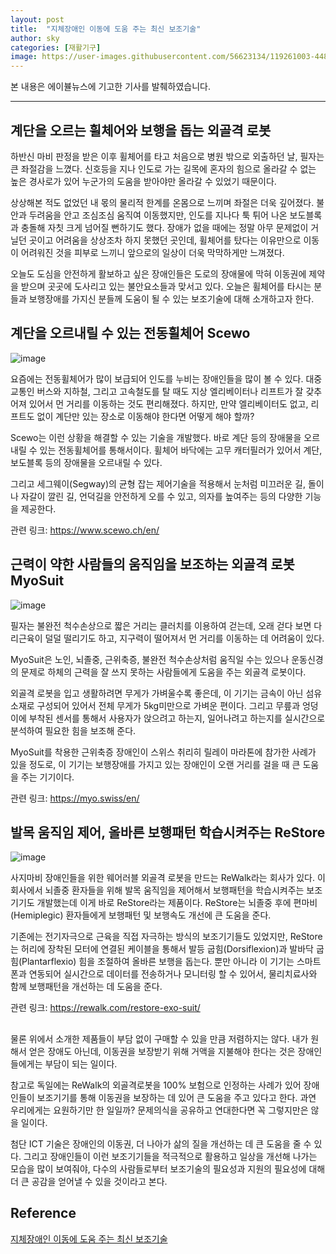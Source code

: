 ```yaml
---
layout: post
title:  "지체장애인 이동에 도움 주는 최신 보조기술"
author: sky
categories: [재활기구]
image: https://user-images.githubusercontent.com/56623134/119261003-44850900-bc10-11eb-9ab8-a3b44cd354f6.png
---
```


본 내용은 에이뷸뉴스에 기고한 기사를 발췌하였습니다.

-------------------------------------------


## 계단을 오르는 휠체어와 보행을 돕는 외골격 로봇

하반신 마비 판정을 받은 이후 휠체어를 타고 처음으로 병원 밖으로 외출하던 날, 필자는 큰 좌절감을 느꼈다. 신호등을 지나 인도로 가는 길목에 혼자의 힘으로 올라갈 수 없는 높은 경사로가 있어 누군가의 도움을 받아야만 올라갈 수 있었기 때문이다.

상상해본 적도 없었던 내 몫의 물리적 한계를 온몸으로 느끼며 좌절은 더욱 깊어졌다. 불안과 두려움을 안고 조심조심 움직여 이동했지만, 인도를 지나다 툭 튀어 나온 보도블록과 충돌해 자칫 크게 넘어질 뻔하기도 했다. 장애가 없을 때에는 정말 아무 문제없이 거닐던 곳이고 어려움을 상상조차 하지 못했던 곳인데, 휠체어를 탔다는 이유만으로 이동이 어려워진 것을 피부로 느끼니 앞으로의 일상이 더욱 막막하게만 느껴졌다.

오늘도 도심을 안전하게 활보하고 싶은 장애인들은 도로의 장애물에 막혀 이동권에 제약을 받으며 곳곳에 도사리고 있는 불안요소들과 맞서고 있다. 오늘은 휠체어를 타시는 분들과 보행장애를 가지신 분들께 도움이 될 수 있는 보조기술에 대해 소개하고자 한다.


## 계단을 오르내릴 수 있는 전동휠체어 Scewo

![image](https://user-images.githubusercontent.com/56623134/119260902-e0fadb80-bc0f-11eb-962e-4e5e14cf37f9.png)

요즘에는 전동휠체어가 많이 보급되어 인도를 누비는 장애인들을 많이 볼 수 있다. 대중교통인 버스와 지하철, 그리고 고속철도를 탈 때도 지상 엘리베이터나 리프트가 잘 갖추어져 있어서 먼 거리를 이동하는 것도 편리해졌다. 하지만, 만약 엘리베이터도 없고, 리프트도 없이 계단만 있는 장소로 이동해야 한다면 어떻게 해야 할까?

Scewo는 이런 상황을 해결할 수 있는 기술을 개발했다. 바로 계단 등의 장애물을 오르내릴 수 있는 전동휠체어를 통해서이다. 휠체어 바닥에는 고무 캐터필러가 있어서 계단, 보도블록 등의 장애물을 오르내릴 수 있다.

그리고 세그웨이(Segway)의 균형 잡는 제어기술을 적용해서 눈처럼 미끄러운 길, 돌이나 자갈이 깔린 길, 언덕길을 안전하게 오를 수 있고, 의자를 높여주는 등의 다양한 기능을 제공한다.

관련 링크: https://www.scewo.ch/en/

## 근력이 약한 사람들의 움직임을 보조하는 외골격 로봇 MyoSuit

![image](https://user-images.githubusercontent.com/56623134/119260938-07b91200-bc10-11eb-8e35-68c7ec8cb818.png)

필자는 불완전 척수손상으로 짧은 거리는 클러치를 이용하여 걷는데, 오래 걷다 보면 다리근육이 덜덜 떨리기도 하고, 지구력이 떨어져서 먼 거리를 이동하는 데 어려움이 있다.

MyoSuit은 노인, 뇌졸중, 근위축증, 불완전 척수손상처럼 움직일 수는 있으나 운동신경의 문제로 하체의 근력을 잘 쓰지 못하는 사람들에게 도움을 주는 외골격 로봇이다.

외골격 로봇을 입고 생활하려면 무게가 가벼울수록 좋은데, 이 기기는 금속이 아닌 섬유소재로 구성되어 있어서 전체 무게가 5kg미만으로 가벼운 편이다. 그리고 무릎과 엉덩이에 부착된 센서를 통해서 사용자가 앉으려고 하는지, 일어나려고 하는지를 실시간으로 분석하여 필요한 힘을 보조해 준다.

MyoSuit를 착용한 근위축증 장애인이 스위스 취리히 릴레이 마라톤에 참가한 사례가 있을 정도로, 이 기기는 보행장애를 가지고 있는 장애인이 오랜 거리를 걸을 때 큰 도움을 주는 기기이다.

관련 링크: https://myo.swiss/en/


## 발목 움직임 제어, 올바른 보행패턴 학습시켜주는 ReStore

![image](https://user-images.githubusercontent.com/56623134/119260975-2919fe00-bc10-11eb-9469-f8884834cec4.png)

사지마비 장애인들을 위한 웨어러블 외골격 로봇을 만드는 ReWalk라는 회사가 있다. 이 회사에서 뇌졸중 환자들을 위해 발목 움직임을 제어해서 보행패턴을 학습시켜주는 보조기기도 개발했는데 이게 바로 ReStore라는 제품이다. ReStore는 뇌졸중 후에 편마비(Hemiplegic) 환자들에게 보행패턴 및 보행속도 개선에 큰 도움을 준다.

기존에는 전기자극으로 근육을 직접 자극하는 방식의 보조기기들도 있었지만, ReStore는 허리에 장착된 모터에 연결된 케이블을 통해서 발등 굽힘(Dorsiflexion)과 발바닥 굽힘(Plantarflexio) 힘을 조절하여 올바른 보행을 돕는다. 뿐만 아니라 이 기기는 스마트폰과 연동되어 실시간으로 데이터를 전송하거나 모니터링 할 수 있어서, 물리치료사와 함께 보행패턴을 개선하는 데 도움을 준다.

관련 링크: https://rewalk.com/restore-exo-suit/

## 

물론 위에서 소개한 제품들이 부담 없이 구매할 수 있을 만큼 저렴하지는 않다. 내가 원해서 얻은 장애도 아닌데, 이동권을 보장받기 위해 거액을 지불해야 한다는 것은 장애인들에게는 부담이 되는 일이다.

참고로 독일에는 ReWalk의 외골격로봇을 100% 보험으로 인정하는 사례가 있어 장애인들이 보조기기를 통해 이동권을 보장하는 데 있어 큰 도움을 주고 있다고 한다. 과연 우리에게는 요원하기만 한 일일까? 문제의식을 공유하고 연대한다면 꼭 그렇지만은 않을 일이다.

첨단 ICT 기술은 장애인의 이동권, 더 나아가 삶의 질을 개선하는 데 큰 도움을 줄 수 있다. 그리고 장애인들이 이런 보조기기들을 적극적으로 활용하고 일상을 개선해 나가는 모습을 많이 보여줘야, 다수의 사람들로부터 보조기술의 필요성과 지원의 필요성에 대해 더 큰 공감을 얻어낼 수 있을 것이라고 본다.

## Reference

[지체장애인 이동에 도움 주는 최신 보조기술](http://ablenews.co.kr/News/NewsContent.aspx?CategoryCode=0006&NewsCode=000620210118105956281689)
